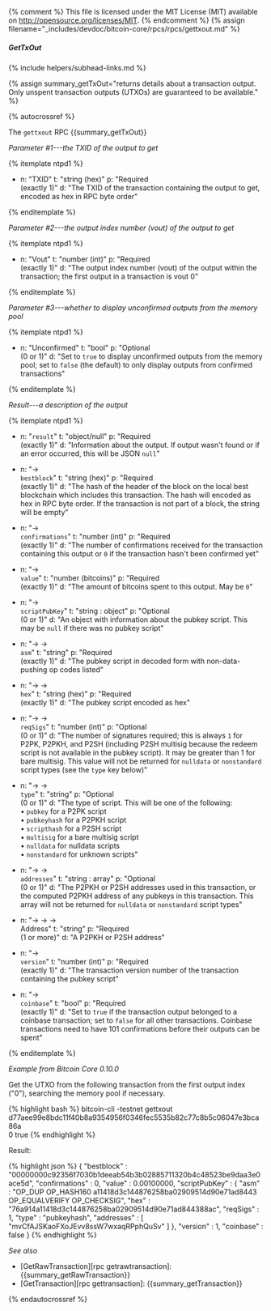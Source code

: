 {% comment %}
This file is licensed under the MIT License (MIT) available on
http://opensource.org/licenses/MIT.
{% endcomment %}
{% assign filename="_includes/devdoc/bitcoin-core/rpcs/rpcs/gettxout.md" %}

##### GetTxOut
{% include helpers/subhead-links.md %}

{% assign summary_getTxOut="returns details about a transaction output.  Only unspent transaction outputs (UTXOs) are guaranteed to be available." %}

{% autocrossref %}

The `gettxout` RPC {{summary_getTxOut}}

*Parameter #1---the TXID of the output to get*

{% itemplate ntpd1 %}
- n: "TXID"
  t: "string (hex)"
  p: "Required<br>(exactly 1)"
  d: "The TXID of the transaction containing the output to get, encoded as hex in RPC byte order"

{% enditemplate %}


*Parameter #2---the output index number (vout) of the output to get*

{% itemplate ntpd1 %}
- n: "Vout"
  t: "number (int)"
  p: "Required<br>(exactly 1)"
  d: "The output index number (vout) of the output within the transaction; the first output in a transaction is vout 0"

{% enditemplate %}

*Parameter #3---whether to display unconfirmed outputs from the memory pool*

{% itemplate ntpd1 %}
- n: "Unconfirmed"
  t: "bool"
  p: "Optional<br>(0 or 1)"
  d: "Set to `true` to display unconfirmed outputs from the memory pool; set to `false` (the default) to only display outputs from confirmed transactions"

{% enditemplate %}

*Result---a description of the output*

{% itemplate ntpd1 %}
- n: "`result`"
  t: "object/null"
  p: "Required<br>(exactly 1)"
  d: "Information about the output.  If output wasn't found or if an error occurred, this will be JSON `null`"

- n: "→<br>`bestblock`"
  t: "string (hex)"
  p: "Required<br>(exactly 1)"
  d: "The hash of the header of the block on the local best blockchain which includes this transaction.  The hash will encoded as hex in RPC byte order.  If the transaction is not part of a block, the string will be empty"

- n: "→<br>`confirmations`"
  t: "number (int)"
  p: "Required<br>(exactly 1)"
  d: "The number of confirmations received for the transaction containing this output or `0` if the transaction hasn't been confirmed yet"

- n: "→<br>`value`"
  t: "number (bitcoins)"
  p: "Required<br>(exactly 1)"
  d: "The amount of bitcoins spent to this output.  May be `0`"

- n: "→<br>`scriptPubKey`"
  t: "string : object"
  p: "Optional<br>(0 or 1)"
  d: "An object with information about the pubkey script.  This may be `null` if there was no pubkey script"

- n: "→ →<br>`asm`"
  t: "string"
  p: "Required<br>(exactly 1)"
  d: "The pubkey script in decoded form with non-data-pushing op codes listed"

- n: "→ →<br>`hex`"
  t: "string (hex)"
  p: "Required<br>(exactly 1)"
  d: "The pubkey script encoded as hex"

- n: "→ →<br>`reqSigs`"
  t: "number (int)"
  p: "Optional<br>(0 or 1)"
  d: "The number of signatures required; this is always `1` for P2PK, P2PKH, and P2SH (including P2SH multisig because the redeem script is not available in the pubkey script).  It may be greater than 1 for bare multisig.  This value will not be returned for `nulldata` or `nonstandard` script types (see the `type` key below)"

- n: "→ →<br>`type`"
  t: "string"
  p: "Optional<br>(0 or 1)"
  d: "The type of script.  This will be one of the following:<br>• `pubkey` for a P2PK script<br>• `pubkeyhash` for a P2PKH script<br>• `scripthash` for a P2SH script<br>• `multisig` for a bare multisig script<br>• `nulldata` for nulldata scripts<br>• `nonstandard` for unknown scripts"

- n: "→ →<br>`addresses`"
  t: "string : array"
  p: "Optional<br>(0 or 1)"
  d: "The P2PKH or P2SH addresses used in this transaction, or the computed P2PKH address of any pubkeys in this transaction.  This array will not be returned for `nulldata` or `nonstandard` script types"

- n: "→ → →<br>Address"
  t: "string"
  p: "Required<br>(1 or more)"
  d: "A P2PKH or P2SH address"

- n: "→<br>`version`"
  t: "number (int)"
  p: "Required<br>(exactly 1)"
  d: "The transaction version number of the transaction containing the pubkey script"

- n: "→<br>`coinbase`"
  t: "bool"
  p: "Required<br>(exactly 1)"
  d: "Set to `true` if the transaction output belonged to a coinbase transaction; set to `false` for all other transactions.  Coinbase transactions need to have 101 confirmations before their outputs can be spent"

{% enditemplate %}

*Example from Bitcoin Core 0.10.0*

Get the UTXO from the following transaction from the first output index ("0"),
searching the memory pool if necessary.


{% highlight bash %}
bitcoin-cli -testnet gettxout \
  d77aee99e8bdc11f40b8a9354956f0346fec5535b82c77c8b5c06047e3bca86a \
  0 true
{% endhighlight %}

Result:

{% highlight json %}
{
    "bestblock" : "00000000c92356f7030b1deeab54b3b02885711320b4c48523be9daa3e0ace5d",
    "confirmations" : 0,
    "value" : 0.00100000,
    "scriptPubKey" : {
        "asm" : "OP_DUP OP_HASH160 a11418d3c144876258ba02909514d90e71ad8443 OP_EQUALVERIFY OP_CHECKSIG",
        "hex" : "76a914a11418d3c144876258ba02909514d90e71ad844388ac",
        "reqSigs" : 1,
        "type" : "pubkeyhash",
        "addresses" : [
            "mvCfAJSKaoFXoJEvv8ssW7wxaqRPphQuSv"
        ]
    },
    "version" : 1,
    "coinbase" : false
}
{% endhighlight %}

*See also*

* [GetRawTransaction][rpc getrawtransaction]: {{summary_getRawTransaction}}
* [GetTransaction][rpc gettransaction]: {{summary_getTransaction}}

{% endautocrossref %}
